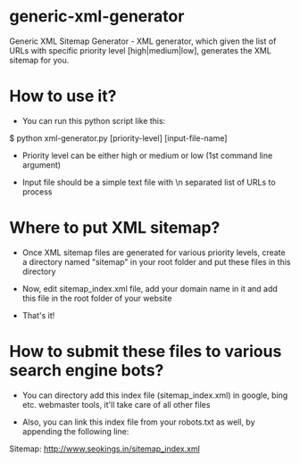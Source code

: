 generic-xml-generator
=====================

Generic XML Sitemap Generator - XML generator, which given the list of URLs with specific priority level [high|medium|low], generates the XML sitemap for you.

How to use it?
==============

- You can run this python script like this:

$ python xml-generator.py [priority-level] [input-file-name]

- Priority level can be either high or medium or low (1st command line argument)

- Input file should be a simple text file with \n separated list of URLs to process

Where to put XML sitemap?
=========================

- Once XML sitemap files are generated for various priority levels, create a directory named "sitemap" in your root folder and put these files in this directory

- Now, edit sitemap_index.xml file, add your domain name in it and add this file in the root folder of your website

- That's it!

How to submit these files to various search engine bots?
========================================================

- You can directory add this index file (sitemap_index.xml) in google, bing etc. webmaster tools, it'll take care of all other files

- Also, you can link this index file from your robots.txt as well, by appending the following line:

Sitemap: http://www.seokings.in/sitemap_index.xml